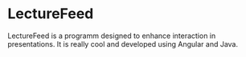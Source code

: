 # LectureFeed
LectureFeed is a programm designed to enhance interaction in presentations.
It is really cool and developed using Angular and Java.